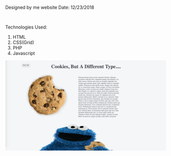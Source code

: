 Designed by me website
Date: 12/23/2018

<img src="">

Technologies Used:

1. HTML
2. CSS(Grid)
3. PHP
4. Javascript

<img src="websitescreenshot.png">

